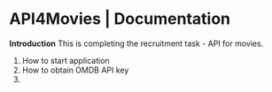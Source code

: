# API4Movies | Documentation

**Introduction**
This is completing the recruitment task - API for movies.
<!-- there will be -->

1. How to start application
2. How to obtain OMDB API key
3. 